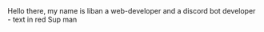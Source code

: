 <div>Hello there, my name is liban a web-developer and a discord bot developer</div>
- text in red
<span color="red">Sup man</span>
